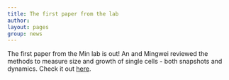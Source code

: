 ```yaml
---
title: The first paper from the lab
author:
layout: pages
group: news
---
```

The first paper from the Min lab is out! An and Mingwei reviewed the methods to measure size and growth of single cells - both snapshots and dynamics.
Check it out <a href="http://www.biophysics-reports.org/article/doi/10.52601/bpr.2022.210036">here</a>.
